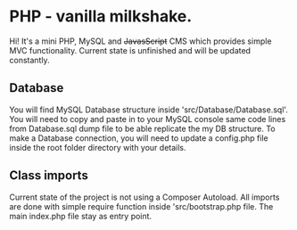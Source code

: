 # PHP - vanilla milkshake.

Hi! It's a mini PHP, MySQL and ~~JavasScript~~ CMS which provides
 simple MVC functionality. Current state is unfinished and will be updated 
 constantly.
 
## Database

You will find MySQL Database structure inside 'src/Database/Database.sql'.
You will need to copy and paste in to your MySQL console same code lines
 from Database.sql dump file to be able replicate the my DB structure. 
To make a Database connection, you will need to update a config.php file
inside the root folder directory with your details.

## Class imports

Current state of the project is not using a Composer Autoload.
 All imports are done with simple require function inside 
 'src/bootstrap.php file. The main index.php file stay as entry point.